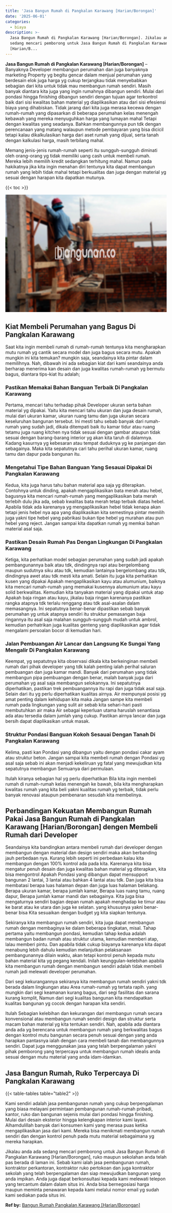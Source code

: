 ```yaml
---
title: 'Jasa Bangun Rumah di Pangkalan Karawang [Harian/Borongan]'
date: '2025-06-01'
categories:
  - biaya
description: >-
  Jasa Bangun Rumah di Pangkalan Karawang [Harian/Borongan]. Jikalau anda ada
  sedang mencari pemborong untuk Jasa Bangun Rumah di Pangkalan Karawang
  [Harian/B...
---
```


**Jasa Bangun Rumah di Pangkalan Karawang \[Harian/Borongan\]** – Banyaknya Developer membangun perumahan dan juga banyaknya marketing Property yg begitu gencar dalam menjual perumahan yang berdesain elok juga harga yg cukup terjangkau tidak menyebabkan sebagian dari kita untuk tidak mau membangun rumah sendiri. Masih banyak diantara kita juga yang ingin rumahnya dibangun sendiri. Mulai dari pondasi hingga finishing dibangun sendiri dengan tujuan agar terkontrol baik dari sisi kwalitas bahan material yg diaplikasikan atau dari sisi efesiensi biaya yang dihabiskan. Tidak jarang dari kita juga merasa kecewa dengan rumah-rumah yang dipasarkan di beberapa perumahan kelas menengah kebawah yang mereka menyuguhkan harga yang lumayan mahal Tetapi dengan kwalitas yang seadanya. Bahkan membangunnya pun tdk dengan perencanaan yang matang walaupun metode pembayaran yang bisa dicicil tetapi kalau dikalkulasikan harga dari aset rumah yang dijual, serta tanah dengan kalkulasi harga, masih terbilang mahal.

Memang jenis-jenis rumah-rumah seperti itu sungguh-sungguh diminati oleh orang-orang yg tidak memiliki uang cash untuk membeli rumah. Mereka lebih memilih kredit sedangkan terhitung mahal. Namun pada hakikatnya jika kita ingin menahan diri tentunya kita dapat membangun rumah yang lebih tidak mahal tetapi berkualitas dan juga dengan material yg sesuai dengan harapan kita dapatkan mutunya.

{{< toc >}}

![Jasa Bangun Rumah di Pangkalan Karawang [Harian/Borongan]](/images/borong-bangunan-34.png)

## Kiat Membeli Perumahan yang Bagus Di Pangkalan Karawang

Saat kita ingin membeli rumah di rumah-rumah tentunya kita mengharapkan mutu rumah yg cantik secara model dan juga bagus secara mutu. Apakah mungkin ini kita temukan? mungkin saja, seandainya kita pintar dalam memilihnya. Nah, dibawah ini ada sebagian kiat dari kami seandainya anda berharap menerima kan desain dan juga kwalitas rumah-rumah yg bermutu bagus, diantara tips-kiat Itu adalah;

### Pastikan Memakai Bahan Banguan Terbaik Di Pangkalan Karawang

Pertama, mencari tahu terhadap pihak Developer ukuran serta bahan material yg dipakai. Yaitu kita mencari tahu ukuran dan juga desain rumah, mulai dari ukuran kamar, ukuran ruang tamu dan juga ukuran secara keseluruhan bangunan tersebut. Ini mesti tahu sebab banyak dari rumah-rumah yang sudah jadi, dikala ditempati baik itu kamar tidur atau ruang tetamu juga ruang kitchen nya tidak sesuai dengan gambar ataupun tidak sesuai dengan barang-barang interior yg akan kita taruh di dalamnya. Kadang kasurnya yg kebesaran atau tempat duduknya yg ke panjangan dan sebagainya. Maka kita sepatutnya cari tahu perihal ukuran kamar, ruang tamu dan dapur pada bangunan itu.

### Mengetahui Tipe Bahan Banguan Yang Sesauai Dipakai Di Pangkalan Karawang

Kedua, kita juga harus tahu bahan material apa saja yg diterapkan. Contohnya untuk dinding, apakah mengaplikasikan bata merah atau hebel, bagusnya kita mencari rumah-rumah yang mengaplikasikan bata merah terlebih dulu jika ada, sebab kwalitas bata merah tetap terbaik diatas hebel. Apabila tidak ada karenanya yg mengaplikasikan hebel tidak kenapa akan tetapi jenis hebel nya apa yang diaplikasikan kita semestinya pintar memilih juga yakni tipe hebel yang pabrikasi bukan tipe hebel yg murahan atau pun hebel yang reject. Jangan sampai kita dapatkan rumah yg memkai bahan material asal saja.

### Pastikan Desain Rumah Pas Dengan Lingkungan Di Pangkalan Karawang

Ketiga, kita perhatikan model sebagian perumahan yang sudah jadi apakah pembangunannya baik atau tdk, dindingnya rapi atau bergelombang maupun sudutnya siku atau tdk, kemudian lantainya bergelombang atau tdk, dindingnya awet atau tdk mesti kita amati. Selain itu juga kita perhatikan kusen yang dipakai Apakah mengaplikasikan kayu atau alumunium, baiknya kita mencari rumah-rumah yang memakai kusennya alumunium atau kayu solid berkwalitas. Kemudian kita tanyakan material yang dipakai untuk atap Apakah baja ringan atau kayu, jikalau baja ringan karenanya pastikan rangka atapnya tdk terlalu renggang atau tdk asal-asalan dalam memasangnya. Ini sepatutnya benar-benar dipastikan sebab banyak perumahan yg untuk atapnya sendiri itu struktur pemasangan baja ringannya itu asal saja malahan sungguh-sungguh mudah untuk ambrol, kemudian perhatrikan juga kualitas genteng yang diaplikasikan agar tidak mengalami persoalan bocor di kemudian hari.

### Jalan Pembuangan Air Lancar dan Langsung Ke Sungai Yang Mengalir Di Pangkalan Karawang

Keempat, yg sepatutnya kita observasi dikala kita berkeinginan membeli rumah dari pihak developer yang tdk kalah penting ialah perihal saluran pembuangan dan juga kamar mandi. Banyak dari perumahan yang tidak membangun pipa pembuangan dengan benar, malah banyak juga dari perumahan yg asal saja membangun selokannya. Ini sepatutnya diperhatikan, pastikan trek pembuangannya itu rapi dan juga tidak asal saja. Selain dari itu yg perlu diperhatikan kualitas airnya. Air mempunyai posisi yg amat penting dalam kehidupan kita maka Jangan sampe kita membeli rumah pada lingkungan yang sulit air sebab kita sehari-hari pasti membutuhkan air maka Air sebagai keperluan utama haruslah senantiasa ada atau tersedia dalam jumlah yang cukup. Pastikan airnya lancar dan juga bersih dapat diaplikasikan untuk masak.

### Struktur Pondasi Banguan Kokoh Sesauai Dengan Tanah Di Pangkalan Karawang

Kelima, pasti kan Pondasi yang dibangun yaitu dengan pondasi cakar ayam atau struktur beton. Jangan sampai kita membeli rumah dengan Pondasi yg asal saja sebab ini akan menjadi kekeliruan yg fatal yang mewujudkan kita sepatutnya membangun Semuanya dari permulaan.

Itulah kiranya sebagian hal yg perlu diperhatikan Bila kita ingin membeli rumah di rumah-rumah kelas menengah ke bawah, bila kita mengharapkan kwalitas rumah yang kita beli yakni kualitas rumah yg terbaik, tidak perlu banyak renovasi ataupun pembenaran sesudah kita membelinya.

## Perbandingan Kekuatan Membangun Rumah Pakai Jasa Bangun Rumah di Pangkalan Karawang \[Harian/Borongan\] dengen Membeli Rumah dari Developer

Seandainya kita bandingkan antara membeli rumah dari developer dengan membangun dengan material dan design sendiri maka akan berbanding jauh perbedaan nya. Kurang lebih seperti ini perbedaan kalau kita membangun dengan 100% kontrol ada pada kita. Karenanya kita bisa mengatur penuh desain dan juga kwalitas bahan material yg diterapkan, kita bisa mengontrol Apakah Pondasi yang dibangun dapat mensupport bangunan 2 lantai, 3 lantai atau bahkan 4 lantai atau tdk. Dan juga kita bisa membatasi berapa luas halaman depan dan juga luas halaman belakang. Berapa ukuran kamar, berapa jumlah kamar, Berapa luas ruang tamu, ruang dapur, Berapa jumlah kamar mandi dan sebagainya. Kita juga bisa mengaturnya sendiri bagian depan rumah apakah menghadap ke timur atau ke barat atau ke utara dan juga ke selatan. yang khususnya yakni benar-benar bisa Kita sesuaikan dengan budget yg kita siapkan tentunya.

Sekiranya kita membangun rumah sendiri, kita juga dapat membangun rumah dengan membaginya ke dalam beberapa tingkatan, misal. Tahap pertama yaitu membangun pondasi, kemudian tahap kedua adalah membangun badan rumah atau struktur utama, kemudian memberi atap, lalau memberi pintu. Dan apabila tidak cukup biayanya karenanya kita dapat menabung lebih dahulu kemudian melanjutkan pelaksanaan pembangunannya dilain waktu, akan tetapi kontrol penuh kepada mutu bahan material kita yg pegang kendali. Inilah keunggulan-kelebihan apabila kita membangun rumah dengan membangun sendiri adalah tidak membeli rumah jadi melewati developer perumahan.

Dari segi kekurangannya sekiranya kita membangun rumah sendiri yakni tdk berada dalam lingkungan atau Area rumah-rumah yg tertata rapih. yang mungkin dari segi keamanan kurang bagus, dari segi fasilitas dan sarana kurang komplit, Namun dari segi kualitas bangunan kita mendapatkan kualitas bangunan yg cocok dengan harapan kita sendiri.

Itulah Sebagian kelebihan dan kekurangan dari membangun rumah secara konvensional atau membangun rumah sendiri design dan struktur serta macam bahan material yg kita tentukan sendiri. Nah, apabila ada diantara anda ada yg berencana untuk membangun rumah yang berkwalitas bagus dengan kontrol mutu bangunan secara penuh sesuai dengan yang anda harapkan pantasnya ialah dengan cara membeli tanah dan membangunnya sendiri. Dapat juga menggunakan jasa yang telah berpengalaman yakni pihak pemborong yang terpercaya untuk membangun rumah idealis anda sesuai dengan mutu material yang anda idam-idamkan.

## Jasa Bangun Rumah, Ruko Terpercaya Di Pangkalan Karawang

{{< table-tables table="table2" >}}

Kami sendiri adalah jasa pembangunan rumah yang cukup berpengalaman yang biasa melayani permintaan pembangunan rumah-rumah pribadi, kantor, ruko dan bangunan sejenis mulai dari pondasi hingga finishing. Mulai dari desain eksterior hingga kelengkapan interior kami layani. Alhamdulillah banyak dari konsumen kami yang merasa puas ketika mengaplikasikan jasa dari kami. Mereka bisa menikmati membangun rumah sendiri dan dengan kontrol penuh pada mutu material sebagaimana yg mereka harapkan.

Jikalau anda ada sedang mencari pemborong untuk Jasa Bangun Rumah di Pangkalan Karawang \[Harian/Borongan\], ruko maupun sekolahan anda telah pas berada di laman ini. Sebab kami ialah jasa pembangunan rumah, kontraktor perkantoran, kontraktor ruko pertokoan dan juga kontraktor sekolah yang telah berpengalaman dan siap mewujudkan bangunan yang anda impikan. Anda juga dapat berkonsultasi kepada kami melewati telepon yang tercantum dalam dalam situs ini. Anda bisa bernegosiasi harga maupun meminta penawaran kepada kami melalui nomor email yg sudah kami sediakan pada situs ini.

**Ref by:** [Bangun Rumah Pangkalan Karawang [Harian/Borongan]](https://id.wikipedia.org/wiki/Bangun)

